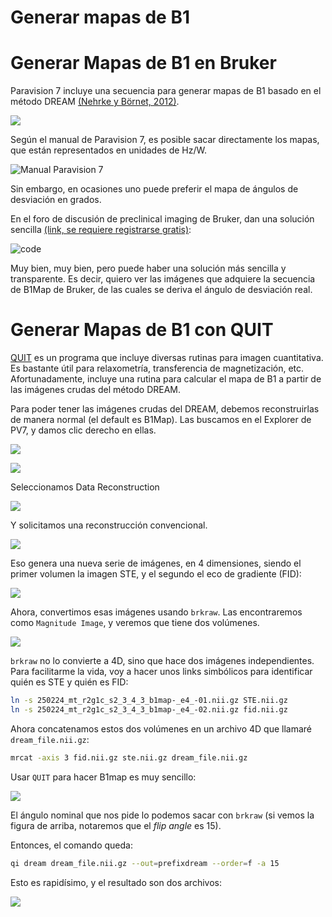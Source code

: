 Generar mapas de B1
===================

# Generar Mapas de B1 en Bruker


Paravision 7 incluye una secuencia para generar mapas de B1 basado en el método DREAM [(Nehrke y Börnet, 2012)](https://onlinelibrary.wiley.com/doi/10.1002/mrm.24158).

![](images/2025-02-25-09-35-41.png)

Según el manual de Paravision 7, es posible sacar directamente los mapas, que están representados en unidades de Hz/W. 

![Manual Paravision 7](images/B1map_PV7manual.png)

Sin embargo, en ocasiones uno puede preferir el mapa de ángulos de desviación en grados. 

En el foro de discusión de preclinical imaging de Bruker, dan una solución sencilla [(link, se requiere registrarse gratis)](https://pci-community.com/t/b1-mapping/900/11):

![code](images/B1map_pciforum.png)

Muy bien, muy bien, pero puede haber una solución más sencilla y transparente. Es decir, quiero ver las imágenes que adquiere la secuencia de B1Map de Bruker, de las cuales se deriva el ángulo de desviación real. 

# Generar Mapas de B1 con QUIT

[QUIT](https://quit.readthedocs.io/en/latest/) es un programa que incluye diversas rutinas para imagen cuantitativa. Es bastante útil para relaxometría, transferencia de magnetización, etc. Afortunadamente, incluye una rutina para calcular el mapa de B1 a partir de las imágenes crudas del método DREAM.

Para poder tener las imágenes crudas del DREAM, debemos reconstruirlas de manera normal (el default es B1Map). Las buscamos en el Explorer de PV7, y damos clic derecho en ellas.

![](images/2025-02-25-09-36-37.png)

![](images/2025-02-25-09-36-45.png)

Seleccionamos Data Reconstruction

![](images/2025-02-25-09-36-58.png)

Y solicitamos una reconstrucción convencional.

![](images/2025-02-25-09-37-10.png)

Eso genera una nueva serie de imágenes, en 4 dimensiones, siendo el primer volumen la imagen STE, y el segundo el eco de gradiente (FID):

![](images/2025-02-25-09-38-37.png)

Ahora, convertimos esas imágenes usando `brkraw`. Las encontraremos como `Magnitude Image`, y veremos que tiene dos volúmenes.

![](images/2025-02-25-09-40-09.png)


`brkraw` no lo convierte a 4D, sino que hace dos imágenes independientes. Para facilitarme la vida, voy a hacer unos links simbólicos para identificar quién es STE y quién es FID:

```bash
ln -s 250224_mt_r2g1c_s2_3_4_3_b1map-_e4_-01.nii.gz STE.nii.gz
ln -s 250224_mt_r2g1c_s2_3_4_3_b1map-_e4_-02.nii.gz fid.nii.gz
```

Ahora concatenamos estos dos volúmenes en un archivo 4D que llamaré `dream_file.nii.gz`:

```bash
mrcat -axis 3 fid.nii.gz ste.nii.gz dream_file.nii.gz
```

Usar `QUIT` para hacer B1map es muy sencillo:

![](images/2025-02-25-09-45-52.png)

El ángulo nominal que nos pide lo podemos sacar con `brkraw` (si vemos la figura de arriba, notaremos que el _flip angle_ es 15).

Entonces, el comando queda:

```bash
qi dream dream_file.nii.gz --out=prefixdream --order=f -a 15
```

Esto es rapidísimo, y el resultado son dos archivos:

![](images/2025-02-25-09-49-48.png)
